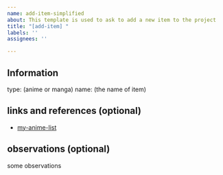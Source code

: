 ```yaml
---
name: add-item-simplified
about: This template is used to ask to add a new item to the project
title: "[add-item] "
labels: ''
assignees: ''

---
```


## Information 
type: (anime or manga)
name: (the name of item)

## links and references (optional)
- [my-anime-list](https://myanimelist.net/)

## observations (optional)
some  observations

